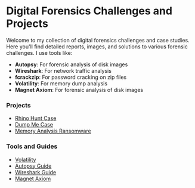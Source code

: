 # Digital Forensics Challenges and Projects

Welcome to my collection of digital forensics challenges and case studies. Here you'll find detailed reports, images, and solutions to various forensic challenges. I use tools like:
- **Autopsy**: For forensic analysis of disk images
- **Wireshark**: For network traffic analysis
- **fcrackzip**: For password cracking on zip files
- **Volatility**: For memory dump analysis
- **Magnet Axiom**: For forensic analysis of disk images

### Projects
- [Rhino Hunt Case](./challenges/rhino-hunt/README.md)
- [Dump Me Case](./challenges/memory-forensics/dump-me/README.md)
- [Memory Analysis Ransomware](./challenges/memory-forensics/memory-analysis-ransomware/memory-analysis-ransomware.md)

### Tools and Guides
- [Volatility](./tools/volatility-guide.md)
- [Autopsy Guide](./tools/autopsy-guide.md)
- [Wireshark Guide](./tools/wireshark-guide.md)
- [Magnet Axiom](./tools/magnetaxiom-guide.md)
